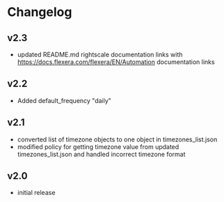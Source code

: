 # Changelog

## v2.3

- updated README.md rightscale documentation links with https://docs.flexera.com/flexera/EN/Automation documentation links

## v2.2

- Added default_frequency "daily"

## v2.1

- converted list of timezone objects to one object in timezones_list.json
- modified policy for getting timezone value from updated timezones_list.json and handled incorrect timezone format

## v2.0

- initial release
